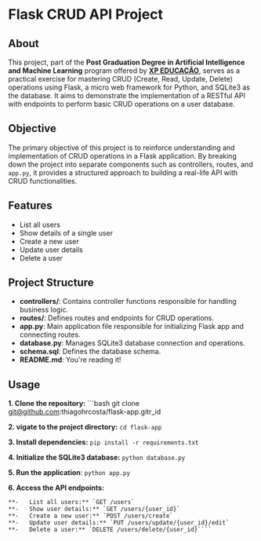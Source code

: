 
# Flask CRUD API Project

## About

This project, part of the **Post Graduation Degree in Artificial Intelligence and Machine Learning** program offered by **[XP EDUCAÇÃO](https://www.xpeducacao.com.br/)**, serves as a practical exercise for mastering CRUD (Create, Read, Update, Delete) operations using Flask, a micro web framework for Python, and SQLite3 as the database. It aims to demonstrate the implementation of a RESTful API with endpoints to perform basic CRUD operations on a user database.

## Objective

The primary objective of this project is to reinforce understanding and implementation of CRUD operations in a Flask application. By breaking down the project into separate components such as controllers, routes, and `app.py`, it provides a structured approach to building a real-life API with CRUD functionalities.

## Features

-   List all users
-   Show details of a single user
-   Create a new user
-   Update user details
-   Delete a user

## Project Structure
-   **controllers/**: Contains controller functions responsible for handling business logic.
-   **routes/**: Defines routes and endpoints for CRUD operations.
-   **app.py**: Main application file responsible for initializing Flask app and connecting routes.
-   **database.py**: Manages SQLite3 database connection and operations.
-   **schema.sql**: Defines the database schema.
-   **README.md**: You're reading it!

## Usage
  
**1. Clone the repository:** ```bash git clone git@github.com:thiagohrcosta/flask-app.gitr_id

**2.  vigate to the project directory:**  `cd flask-app` 

**3.  Install dependencies:**  `pip install -r requirements.txt` 

**4.  Initialize the SQLite3 database:** `python database.py` 

**5.  Run the application**: `python app.py` 

**6.  Access the API endpoints:**
    
    **-   List all users:** `GET /users`
    **-   Show user details:** `GET /users/{user_id}`
    **-   Create a new user:** `POST /users/create`
    **-   Update user details:** `PUT /users/update/{user_id}/edit`
    **-   Delete a user:** `DELETE /users/delete/{user_id}````